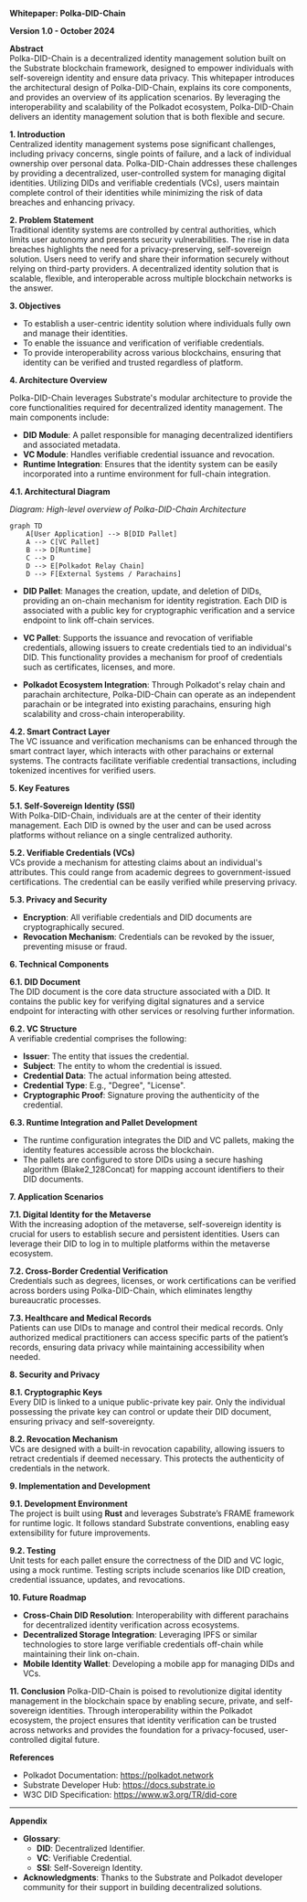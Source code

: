 **Whitepaper: Polka-DID-Chain**

**Version 1.0 - October 2024**

**Abstract**  
Polka-DID-Chain is a decentralized identity management solution built on the Substrate blockchain framework, designed to empower individuals with self-sovereign identity and ensure data privacy. This whitepaper introduces the architectural design of Polka-DID-Chain, explains its core components, and provides an overview of its application scenarios. By leveraging the interoperability and scalability of the Polkadot ecosystem, Polka-DID-Chain delivers an identity management solution that is both flexible and secure.

**1. Introduction**  
Centralized identity management systems pose significant challenges, including privacy concerns, single points of failure, and a lack of individual ownership over personal data. Polka-DID-Chain addresses these challenges by providing a decentralized, user-controlled system for managing digital identities. Utilizing DIDs and verifiable credentials (VCs), users maintain complete control of their identities while minimizing the risk of data breaches and enhancing privacy.

**2. Problem Statement**  
Traditional identity systems are controlled by central authorities, which limits user autonomy and presents security vulnerabilities. The rise in data breaches highlights the need for a privacy-preserving, self-sovereign solution. Users need to verify and share their information securely without relying on third-party providers. A decentralized identity solution that is scalable, flexible, and interoperable across multiple blockchain networks is the answer.

**3. Objectives**  
- To establish a user-centric identity solution where individuals fully own and manage their identities.
- To enable the issuance and verification of verifiable credentials.
- To provide interoperability across various blockchains, ensuring that identity can be verified and trusted regardless of platform.

**4. Architecture Overview**

Polka-DID-Chain leverages Substrate's modular architecture to provide the core functionalities required for decentralized identity management. The main components include:

- **DID Module**: A pallet responsible for managing decentralized identifiers and associated metadata.
- **VC Module**: Handles verifiable credential issuance and revocation.
- **Runtime Integration**: Ensures that the identity system can be easily incorporated into a runtime environment for full-chain integration.

**4.1. Architectural Diagram**

*Diagram: High-level overview of Polka-DID-Chain Architecture*

```mermaid
graph TD
    A[User Application] --> B[DID Pallet]
    A --> C[VC Pallet]
    B --> D[Runtime]
    C --> D
    D --> E[Polkadot Relay Chain]
    D --> F[External Systems / Parachains]
```

- **DID Pallet**: Manages the creation, update, and deletion of DIDs, providing an on-chain mechanism for identity registration. Each DID is associated with a public key for cryptographic verification and a service endpoint to link off-chain services.

- **VC Pallet**: Supports the issuance and revocation of verifiable credentials, allowing issuers to create credentials tied to an individual's DID. This functionality provides a mechanism for proof of credentials such as certificates, licenses, and more.

- **Polkadot Ecosystem Integration**: Through Polkadot's relay chain and parachain architecture, Polka-DID-Chain can operate as an independent parachain or be integrated into existing parachains, ensuring high scalability and cross-chain interoperability.

**4.2. Smart Contract Layer**  
The VC issuance and verification mechanisms can be enhanced through the smart contract layer, which interacts with other parachains or external systems. The contracts facilitate verifiable credential transactions, including tokenized incentives for verified users.

**5. Key Features**

**5.1. Self-Sovereign Identity (SSI)**  
With Polka-DID-Chain, individuals are at the center of their identity management. Each DID is owned by the user and can be used across platforms without reliance on a single centralized authority.

**5.2. Verifiable Credentials (VCs)**  
VCs provide a mechanism for attesting claims about an individual's attributes. This could range from academic degrees to government-issued certifications. The credential can be easily verified while preserving privacy.

**5.3. Privacy and Security**  
- **Encryption**: All verifiable credentials and DID documents are cryptographically secured.
- **Revocation Mechanism**: Credentials can be revoked by the issuer, preventing misuse or fraud.

**6. Technical Components**

**6.1. DID Document**  
The DID document is the core data structure associated with a DID. It contains the public key for verifying digital signatures and a service endpoint for interacting with other services or resolving further information.

**6.2. VC Structure**  
A verifiable credential comprises the following:
- **Issuer**: The entity that issues the credential.
- **Subject**: The entity to whom the credential is issued.
- **Credential Data**: The actual information being attested.
- **Credential Type**: E.g., "Degree", "License".
- **Cryptographic Proof**: Signature proving the authenticity of the credential.

**6.3. Runtime Integration and Pallet Development**  
- The runtime configuration integrates the DID and VC pallets, making the identity features accessible across the blockchain.
- The pallets are configured to store DIDs using a secure hashing algorithm (Blake2_128Concat) for mapping account identifiers to their DID documents.

**7. Application Scenarios**

**7.1. Digital Identity for the Metaverse**  
With the increasing adoption of the metaverse, self-sovereign identity is crucial for users to establish secure and persistent identities. Users can leverage their DID to log in to multiple platforms within the metaverse ecosystem.

**7.2. Cross-Border Credential Verification**  
Credentials such as degrees, licenses, or work certifications can be verified across borders using Polka-DID-Chain, which eliminates lengthy bureaucratic processes.

**7.3. Healthcare and Medical Records**  
Patients can use DIDs to manage and control their medical records. Only authorized medical practitioners can access specific parts of the patient’s records, ensuring data privacy while maintaining accessibility when needed.

**8. Security and Privacy**

**8.1. Cryptographic Keys**  
Every DID is linked to a unique public-private key pair. Only the individual possessing the private key can control or update their DID document, ensuring privacy and self-sovereignty.

**8.2. Revocation Mechanism**  
VCs are designed with a built-in revocation capability, allowing issuers to retract credentials if deemed necessary. This protects the authenticity of credentials in the network.

**9. Implementation and Development**

**9.1. Development Environment**  
The project is built using **Rust** and leverages Substrate’s FRAME framework for runtime logic. It follows standard Substrate conventions, enabling easy extensibility for future improvements.

**9.2. Testing**  
Unit tests for each pallet ensure the correctness of the DID and VC logic, using a mock runtime. Testing scripts include scenarios like DID creation, credential issuance, updates, and revocations.

**10. Future Roadmap**

- **Cross-Chain DID Resolution**: Interoperability with different parachains for decentralized identity verification across ecosystems.
- **Decentralized Storage Integration**: Leveraging IPFS or similar technologies to store large verifiable credentials off-chain while maintaining their link on-chain.
- **Mobile Identity Wallet**: Developing a mobile app for managing DIDs and VCs.

**11. Conclusion**
Polka-DID-Chain is poised to revolutionize digital identity management in the blockchain space by enabling secure, private, and self-sovereign identities. Through interoperability within the Polkadot ecosystem, the project ensures that identity verification can be trusted across networks and provides the foundation for a privacy-focused, user-controlled digital future.

**References**
- Polkadot Documentation: https://polkadot.network
- Substrate Developer Hub: https://docs.substrate.io
- W3C DID Specification: https://www.w3.org/TR/did-core

---

**Appendix**
- **Glossary**:
  - **DID**: Decentralized Identifier.
  - **VC**: Verifiable Credential.
  - **SSI**: Self-Sovereign Identity.
- **Acknowledgments**: Thanks to the Substrate and Polkadot developer community for their support in building decentralized solutions.
